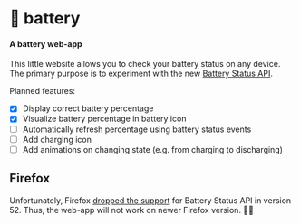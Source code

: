 # 🔋 battery
#### A battery web-app

This little website allows you to check your battery status on any device.
The primary purpose is to experiment with the new
[Battery Status API](https://developer.mozilla.org/en-US/docs/Web/API/Battery_Status_API).

Planned features:
- [x] Display correct battery percentage
- [x] Visualize battery percentage in battery icon
- [ ] Automatically refresh percentage using battery status events
- [ ] Add charging icon
- [ ] Add animations on changing state (e.g. from charging to discharging)

## Firefox

Unfortunately, Firefox [dropped the support](https://developer.mozilla.org/en-US/docs/Web/API/Battery_Status_API#Browser_compatibility)
for Battery Status API in version 52. Thus, the web-app will not work on newer Firefox version. 🦊❌
